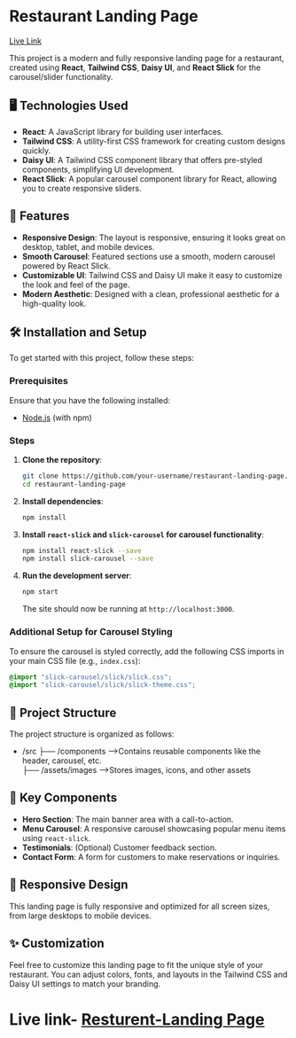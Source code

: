 # Restaurant Landing Page

[Live Link](https://resturent-landing-page-eym5.vercel.app/)

This project is a modern and fully responsive landing page for a restaurant, created using **React**, **Tailwind CSS**, **Daisy UI**, and **React Slick** for the carousel/slider functionality.

## 🖥️ Technologies Used

- **React**: A JavaScript library for building user interfaces.
- **Tailwind CSS**: A utility-first CSS framework for creating custom designs quickly.
- **Daisy UI**: A Tailwind CSS component library that offers pre-styled components, simplifying UI development.
- **React Slick**: A popular carousel component library for React, allowing you to create responsive sliders.

## 📸 Features

- **Responsive Design**: The layout is responsive, ensuring it looks great on desktop, tablet, and mobile devices.
- **Smooth Carousel**: Featured sections use a smooth, modern carousel powered by React Slick.
- **Customizable UI**: Tailwind CSS and Daisy UI make it easy to customize the look and feel of the page.
- **Modern Aesthetic**: Designed with a clean, professional aesthetic for a high-quality look.

## 🛠️ Installation and Setup

To get started with this project, follow these steps:

### Prerequisites

Ensure that you have the following installed:
- [Node.js](https://nodejs.org/) (with npm)

### Steps

1. **Clone the repository**:

    ```bash
    git clone https://github.com/your-username/restaurant-landing-page.git
    cd restaurant-landing-page
    ```

2. **Install dependencies**:

    ```bash
    npm install
    ```

3. **Install `react-slick` and `slick-carousel` for carousel functionality**:

    ```bash
    npm install react-slick --save
    npm install slick-carousel --save
    ```

4. **Run the development server**:

    ```bash
    npm start
    ```

   The site should now be running at `http://localhost:3000`.

### Additional Setup for Carousel Styling

To ensure the carousel is styled correctly, add the following CSS imports in your main CSS file (e.g., `index.css`):

```css
@import "slick-carousel/slick/slick.css";
@import "slick-carousel/slick/slick-theme.css";

```
## 📂 Project Structure

The project structure is organized as follows:
- /src
 ├── /components -->Contains reusable components like the header, carousel, etc.      
 ├── /assets/images -->Stores images, icons, and other assets           


## 🧩 Key Components

- **Hero Section**: The main banner area with a call-to-action.
- **Menu Carousel**: A responsive carousel showcasing popular menu items using `react-slick`.
- **Testimonials**: (Optional) Customer feedback section.
- **Contact Form**: A form for customers to make reservations or inquiries.

## 📱 Responsive Design

This landing page is fully responsive and optimized for all screen sizes, from large desktops to mobile devices.

## ✨ Customization

Feel free to customize this landing page to fit the unique style of your restaurant. You can adjust colors, fonts, and layouts in the Tailwind CSS and Daisy UI settings to match your branding.

# Live link- [Resturent-Landing Page](https://resturent-landing-page-eym5.vercel.app/)

